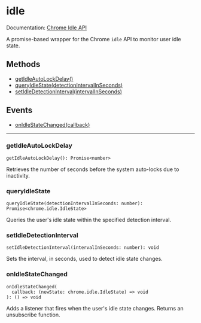 # idle

Documentation: [Chrome Idle API](https://developer.chrome.com/docs/extensions/reference/idle)

A promise-based wrapper for the Chrome `idle` API to monitor user idle state.

## Methods

- [getIdleAutoLockDelay()](#getIdleAutoLockDelay)
- [queryIdleState(detectionIntervalInSeconds)](#queryIdleState)
- [setIdleDetectionInterval(intervalInSeconds)](#setIdleDetectionInterval)

## Events

- [onIdleStateChanged(callback)](#onIdleStateChanged)

---

<a name="getIdleAutoLockDelay"></a>

### getIdleAutoLockDelay

```
getIdleAutoLockDelay(): Promise<number>
```

Retrieves the number of seconds before the system auto-locks due to inactivity.

<a name="queryIdleState"></a>

### queryIdleState

```
queryIdleState(detectionIntervalInSeconds: number): Promise<chrome.idle.IdleState>
```

Queries the user's idle state within the specified detection interval.

<a name="setIdleDetectionInterval"></a>

### setIdleDetectionInterval

```
setIdleDetectionInterval(intervalInSeconds: number): void
```

Sets the interval, in seconds, used to detect idle state changes.

<a name="onIdleStateChanged"></a>

### onIdleStateChanged

```
onIdleStateChanged(
  callback: (newState: chrome.idle.IdleState) => void
): () => void
```

Adds a listener that fires when the user's idle state changes. Returns an unsubscribe function.
